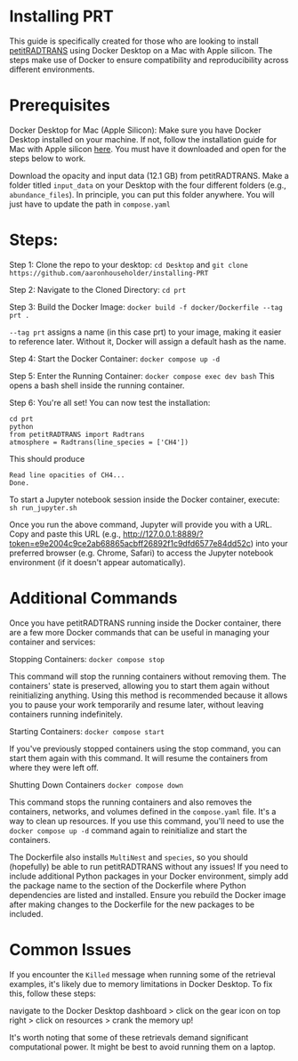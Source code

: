 # Installing PRT

This guide is specifically created for those who are looking to install [petitRADTRANS](https://petitradtrans.readthedocs.io/en/latest/) using Docker Desktop on a Mac with Apple silicon. The steps make use of Docker to ensure compatibility and reproducibility across different environments. 

# Prerequisites
Docker Desktop for Mac (Apple Silicon): Make sure you have Docker Desktop installed on your machine. If not, follow the installation guide for Mac with Apple silicon [here](https://docs.docker.com/desktop/install/mac-install/). You must have it downloaded and open for the steps below to work. 

Download the opacity and input data (12.1 GB) from petitRADTRANS. Make a folder titled `input_data` on your Desktop with the four different folders (e.g., `abundance_files`). In principle, you can put this folder anywhere. You will just have to update the path in `compose.yaml`

# Steps: 

Step 1: Clone the repo to your desktop: `cd Desktop` and `git clone https://github.com/aaronhouseholder/installing-PRT`

Step 2: Navigate to the Cloned Directory: `cd prt`

Step 3: Build the Docker Image: `docker build -f docker/Dockerfile --tag prt .`

`--tag prt` assigns a name (in this case prt) to your image, making it easier to reference later. Without it, Docker will assign a default hash as the name.

Step 4: Start the Docker Container: `docker compose up -d`

Step 5: Enter the Running Container: `docker compose exec dev bash`
This opens a bash shell inside the running container.

Step 6: You're all set! You can now test the installation:
```
cd prt
python
from petitRADTRANS import Radtrans
atmosphere = Radtrans(line_species = ['CH4'])
```

This should produce

```
Read line opacities of CH4...
Done.
```

To start a Jupyter notebook session inside the Docker container, execute:
`sh run_jupyter.sh`

Once you run the above command, Jupyter will provide you with a URL. Copy and paste this URL (e.g., http://127.0.0.1:8889/?token=e9e2004c9ce2ab68865acbff26892f1c9dfd6577e84dd52c) into your preferred browser (e.g. Chrome, Safari) to access the Jupyter notebook environment (if it doesn't appear automatically).

# Additional Commands
Once you have petitRADTRANS running inside the Docker container, there are a few more Docker commands that can be useful in managing your container and services:

Stopping Containers:
`docker compose stop`

This command will stop the running containers without removing them. The containers' state is preserved, allowing you to start them again without reinitializing anything. Using this method is recommended because it allows you to pause your work temporarily and resume later, without leaving containers running indefinitely. 

Starting Containers:
`docker compose start`

If you've previously stopped containers using the stop command, you can start them again with this command. It will resume the containers from where they were left off.

Shutting Down Containers 
`docker compose down`

This command stops the running containers and also removes the containers, networks, and volumes defined in the `compose.yaml` file. It's a way to clean up resources. If you use this command, you'll need to use the `docker compose up -d` command again to reinitialize and start the containers.

The Dockerfile also installs `MultiNest` and `species`, so you should (hopefully) be able to run petitRADTRANS without any issues! If you need to include additional Python packages in your Docker environment, simply add the package name to the section of the Dockerfile where Python dependencies are listed and installed. Ensure you rebuild the Docker image after making changes to the Dockerfile for the new packages to be included.

# Common Issues

If you encounter the `Killed` message when running some of the retrieval examples, it's likely due to memory limitations in Docker Desktop. To fix this, follow these steps: 

navigate to the Docker Desktop dashboard > click on the gear icon on top right > click on resources > crank the memory up! 

It's worth noting that some of these retrievals demand significant computational power. It might be best to avoid running them on a laptop.
